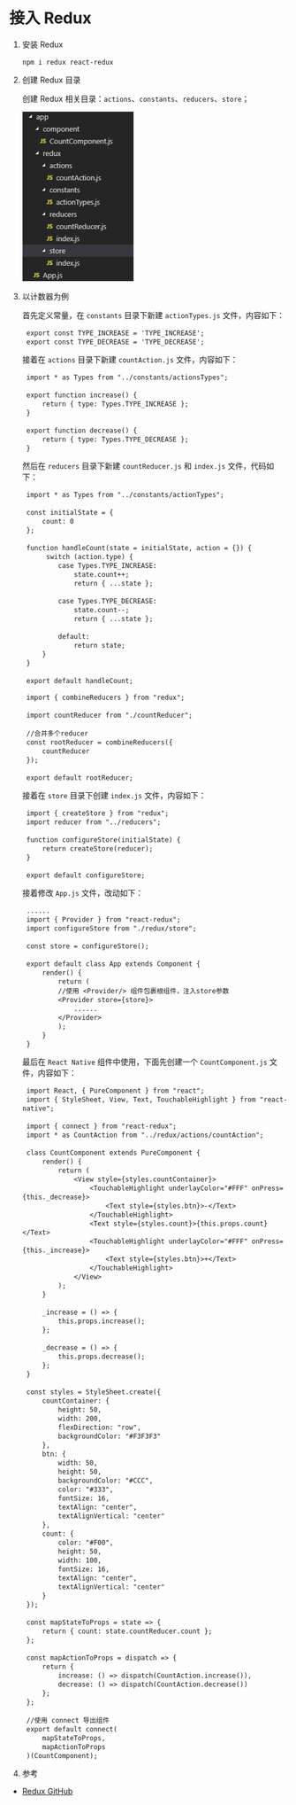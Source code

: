 # 接入 Redux

1. 安装 Redux

   ```
   npm i redux react-redux
   ```

2. 创建 Redux 目录

   创建 Redux 相关目录：`actions`、`constants`、`reducers`、`store`；

   ![redux_folder_structure][redux_folder_structure]

3. 以计数器为例

   首先定义常量，在 `constants` 目录下新建 `actionTypes.js` 文件，内容如下：

   ```
    export const TYPE_INCREASE = 'TYPE_INCREASE';
    export const TYPE_DECREASE = 'TYPE_DECREASE';
   ```

   接着在 `actions` 目录下新建 `countAction.js` 文件，内容如下：

   ```
    import * as Types from "../constants/actionsTypes";

    export function increase() {
        return { type: Types.TYPE_INCREASE };
    }

    export function decrease() {
        return { type: Types.TYPE_DECREASE };
    }
   ```

   然后在 `reducers` 目录下新建 `countReducer.js` 和 `index.js` 文件，代码如下：

   ```
    import * as Types from "../constants/actionTypes";

    const initialState = {
        count: 0
    };

    function handleCount(state = initialState, action = {}) {
         switch (action.type) {
            case Types.TYPE_INCREASE:
                state.count++;
                return { ...state };

            case Types.TYPE_DECREASE:
                state.count--;
                return { ...state };

            default:
                return state;
        }
    }

    export default handleCount;

   ```

   ```
    import { combineReducers } from "redux";

    import countReducer from "./countReducer";

    //合并多个reducer
    const rootReducer = combineReducers({
        countReducer
    });

    export default rootReducer;

   ```

   接着在 `store` 目录下创建 `index.js` 文件，内容如下：

   ```
    import { createStore } from "redux";
    import reducer from "../reducers";

    function configureStore(initialState) {
        return createStore(reducer);
    }

    export default configureStore;
   ```

   接着修改 `App.js` 文件，改动如下：

   ```
    ......
    import { Provider } from "react-redux";
    import configureStore from "./redux/store";

    const store = configureStore();

    export default class App extends Component {
        render() {
            return (
            //使用 <Provider/> 组件包裹根组件，注入store参数
            <Provider store={store}>
                ......
            </Provider>
            );
        }
    }

   ```

   最后在 `React Native` 组件中使用，下面先创建一个 `CountComponent.js` 文件，内容如下：

   ```
    import React, { PureComponent } from "react";
    import { StyleSheet, View, Text, TouchableHighlight } from "react-native";

    import { connect } from "react-redux";
    import * as CountAction from "../redux/actions/countAction";

    class CountComponent extends PureComponent {
        render() {
            return (
                <View style={styles.countContainer}>
                    <TouchableHighlight underlayColor="#FFF" onPress={this._decrease}>
                        <Text style={styles.btn}>-</Text>
                    </TouchableHighlight>
                    <Text style={styles.count}>{this.props.count}</Text>
                    <TouchableHighlight underlayColor="#FFF" onPress={this._increase}>
                        <Text style={styles.btn}>+</Text>
                    </TouchableHighlight>
                </View>
            );
        }

        _increase = () => {
            this.props.increase();
        };

        _decrease = () => {
            this.props.decrease();
        };
    }

    const styles = StyleSheet.create({
        countContainer: {
            height: 50,
            width: 200,
            flexDirection: "row",
            backgroundColor: "#F3F3F3"
        },
        btn: {
            width: 50,
            height: 50,
            backgroundColor: "#CCC",
            color: "#333",
            fontSize: 16,
            textAlign: "center",
            textAlignVertical: "center"
        },
        count: {
            color: "#F00",
            height: 50,
            width: 100,
            fontSize: 16,
            textAlign: "center",
            textAlignVertical: "center"
        }
    });

    const mapStateToProps = state => {
        return { count: state.countReducer.count };
    };

    const mapActionToProps = dispatch => {
        return {
            increase: () => dispatch(CountAction.increase()),
            decrease: () => dispatch(CountAction.decrease())
        };
    };

    //使用 connect 导出组件
    export default connect(
        mapStateToProps,
        mapActionToProps
    )(CountComponent);

   ```

4. 参考

- [Redux GitHub](https://github.com/reduxjs/redux)

[redux_folder_structure]: ../imgs/redux_folder_structure.png
